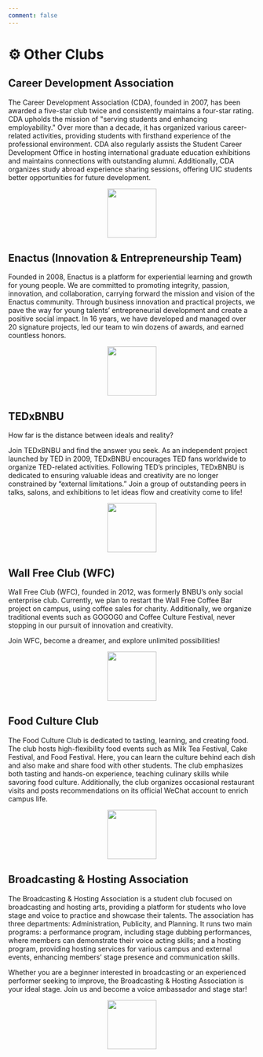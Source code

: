 ```yaml
---
comment: false
---
```


# ⚙️ Other Clubs

## Career Development Association

The Career Development Association (CDA), founded in 2007, has been awarded a five-star club twice and consistently maintains a four-star rating. CDA upholds the mission of "serving students and enhancing employability." Over more than a decade, it has organized various career-related activities, providing students with firsthand experience of the professional environment. CDA also regularly assists the Student Career Development Office in hosting international graduate education exhibitions and maintains connections with outstanding alumni. Additionally, CDA organizes study abroad experience sharing sessions, offering UIC students better opportunities for future development.

<p align="center">
  <img src="https://sao.uic.edu.cn/virtual_attach_file.vsb?afc=NU8lT4U8LboRN8Ltl-boRn2ozlYUNnjknm94L7VVnl-DolU0gihFp2hmCIa0MkyPM1h2MYybMlUiLzT2olM7oz-sMz-8MRUioRGDL4UsLznFozUDMmlYL4VFLz-ZoRNJv2bjo4OeosrXCih4CIy0qIbtpYyPLzlag47YozGJqdwnx&tid=1150&nid=1290&e=.png" width="100" height="100" />
</p>

## Enactus (Innovation & Entrepreneurship Team)

Founded in 2008, Enactus is a platform for experiential learning and growth for young people. We are committed to promoting integrity, passion, innovation, and collaboration, carrying forward the mission and vision of the Enactus community. Through business innovation and practical projects, we pave the way for young talents’ entrepreneurial development and create a positive social impact. In 16 years, we have developed and managed over 20 signature projects, led our team to win dozens of awards, and earned countless honors.

<p align="center">
  <img src="https://sao.uic.edu.cn/virtual_attach_file.vsb?afc=NM7CTYMl-iMRlDntmNYnNrfU4NPU4GjaMl7aol-ZnNr7Ul70gihFp2hmCIa0M1hfMkysLSyPnRCYn7VVM7r2MzfkU8lsM4CPLzUYn7rkUmMFU8MVoz6VnRfFLzW7U4UJv2bjo4OeosrXCih4CIy0qIbtpYyPLzlag47YozGJqdwnx&tid=1150&nid=1290&e=.png" width="100" height="100" />
</p>

## TEDxBNBU

How far is the distance between ideals and reality?

Join TEDxBNBU and find the answer you seek. As an independent project launched by TED in 2009, TEDxBNBU encourages TED fans worldwide to organize TED-related activities. Following TED’s principles, TEDxBNBU is dedicated to ensuring valuable ideas and creativity are no longer constrained by “external limitations.” Join a group of outstanding peers in talks, salons, and exhibitions to let ideas flow and creativity come to life!

<p align="center">
  <img src="https://sao.uic.edu.cn/virtual_attach_file.vsb?afc=NUN7T4UNQRL87sMtzrfU4NiM77YMlUjZoz98Lm9iolLDM4N0gihFp2hmCIa0n1y8UYy4UYybM4Wfn7n7Mmf7M7-iU8-8L7-8MR9Zn7WRn7QFol-aM8Q2nmWFLzG8UN7Jv2bjo4OeosrXCih4CIy0qIbtpYyPLzlag47YozGJqdwnx&tid=1150&nid=1290&e=.png" width="100" height="100" />
</p>

## Wall Free Club (WFC)

Wall Free Club (WFC), founded in 2012, was formerly BNBU’s only social enterprise club. Currently, we plan to restart the Wall Free Coffee Bar project on campus, using coffee sales for charity. Additionally, we organize traditional events such as GOGOG0 and Coffee Culture Festival, never stopping in our pursuit of innovation and creativity.  

Join WFC, become a dreamer, and explore unlimited possibilities!

<p align="center">
  <img src="https://sao.uic.edu.cn/virtual_attach_file.vsb?afc=NL8VT2LRLbM8W2ntmCbU4Uan7-PM7QjVoll8LmMVUzCYM8C0gihFp2hmCIa0MSyZUYhVn1yDLmvaoR-bMRUbMz9DL4rkMmW7U4n7LzWkLNQFMNWVo7UaL4VFLz7ZMRNJv2bjo4OeosrXCih4CIy0qIbtpYyPLzlag47YozGJqdwnx&tid=1150&nid=1290&e=.png" width="100" height="100" />
</p>

## Food Culture Club

The Food Culture Club is dedicated to tasting, learning, and creating food. The club hosts high-flexibility food events such as Milk Tea Festival, Cake Festival, and Food Festival. Here, you can learn the culture behind each dish and also make and share food with other students. The club emphasizes both tasting and hands-on experience, teaching culinary skills while savoring food culture. Additionally, the club organizes occasional restaurant visits and posts recommendations on its official WeChat account to enrich campus life.

<p align="center">
  <img src="https://sao.uic.edu.cn/virtual_attach_file.vsb?afc=NMmvTsUzLZUmWfLtzTVMzAfo7UPL7CjbLmWVUz-8nll4ozG0gihFp2hmCIa0n1yiM1hVoShVL4C8nmT7U8lYMNWRLR9PU4-ZozTfM7lPMNQFM4U4M4GanRnFLz-DnlCJv2bjo4OeosrXCih4CIy0qIbtpYyPLzlag47YozGJqdwnx&tid=1150&nid=1290&e=.png" width="100" height="100" />
</p>

## Broadcasting & Hosting Association

The Broadcasting & Hosting Association is a student club focused on broadcasting and hosting arts, providing a platform for students who love stage and voice to practice and showcase their talents. The association has three departments: Administration, Publicity, and Planning. It runs two main programs: a performance program, including stage dubbing performances, where members can demonstrate their voice acting skills; and a hosting program, providing hosting services for various campus and external events, enhancing members’ stage presence and communication skills.  

Whether you are a beginner interested in broadcasting or an experienced performer seeking to improve, the Broadcasting & Hosting Association is your ideal stage. Join us and become a voice ambassador and stage star!

<p align="center">
  <img src="https://sao.uic.edu.cn/virtual_attach_file.vsb?afc=NL49TDLmAkUzTfMtz-anzMVUm-4o77jboR-DLz6VozNYLzl0gihFp2hmCIa0n1h2USyYLkyinlW2U8LPnzGYMzVVn7nVLzARUm-aoR94M4nFMR9iLRCZLzrFn7rRoSbaptveo4Oe6ITm5sMApYhXptQ0g47PMzG0Lz-bLkbw62w8c&tid=1150&nid=1290&e=.png" width="100" height="100" />
</p>
